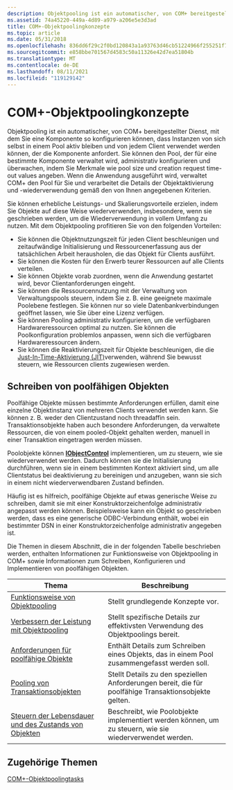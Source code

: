 ```yaml
---
description: Objektpooling ist ein automatischer, von COM+ bereitgestellter Dienst, mit dem Sie eine Komponente so konfigurieren können, dass Instanzen von sich selbst in einem Pool aktiv bleiben und von jedem Client verwendet werden können, der die Komponente anfordert.
ms.assetid: 74a45220-449a-4d89-a979-a206e5e3d3ad
title: COM+-Objektpoolingkonzepte
ms.topic: article
ms.date: 05/31/2018
ms.openlocfilehash: 836dd6f29c2f0bd120843a1a93763d46cb51224966f255251f7e3bfb4c7fa66a
ms.sourcegitcommit: e858bbe701567d4583c50a11326e42d7ea51804b
ms.translationtype: MT
ms.contentlocale: de-DE
ms.lasthandoff: 08/11/2021
ms.locfileid: "119129142"
---
```

# <a name="com-object-pooling-concepts"></a>COM+-Objektpoolingkonzepte

Objektpooling ist ein automatischer, von COM+ bereitgestellter Dienst, mit dem Sie eine Komponente so konfigurieren können, dass Instanzen von sich selbst in einem Pool aktiv bleiben und von jedem Client verwendet werden können, der die Komponente anfordert. Sie können den Pool, der für eine bestimmte Komponente verwaltet wird, administrativ konfigurieren und überwachen, indem Sie Merkmale wie pool size und creation request time-out values angeben. Wenn die Anwendung ausgeführt wird, verwaltet COM+ den Pool für Sie und verarbeitet die Details der Objektaktivierung und -wiederverwendung gemäß den von Ihnen angegebenen Kriterien.

Sie können erhebliche Leistungs- und Skalierungsvorteile erzielen, indem Sie Objekte auf diese Weise wiederverwenden, insbesondere, wenn sie geschrieben werden, um die Wiederverwendung in vollem Umfang zu nutzen. Mit dem Objektpooling profitieren Sie von den folgenden Vorteilen:

-   Sie können die Objektnutzungszeit für jeden Client beschleunigen und zeitaufwändige Initialisierung und Ressourcenerfassung aus der tatsächlichen Arbeit herausholen, die das Objekt für Clients ausführt.
-   Sie können die Kosten für den Erwerb teurer Ressourcen auf alle Clients verteilen.
-   Sie können Objekte vorab zuordnen, wenn die Anwendung gestartet wird, bevor Clientanforderungen eingeht.
-   Sie können die Ressourcennutzung mit der Verwaltung von Verwaltungspools steuern, indem Sie z. B. eine geeignete maximale Poolebene festlegen. Sie können nur so viele Datenbankverbindungen geöffnet lassen, wie Sie über eine Lizenz verfügen.
-   Sie können Pooling administrativ konfigurieren, um die verfügbaren Hardwareressourcen optimal zu nutzen. Sie können die Poolkonfiguration problemlos anpassen, wenn sich die verfügbaren Hardwareressourcen ändern.
-   Sie können die Reaktivierungszeit für Objekte beschleunigen, die die [Just-In-Time-Aktivierung (JIT)](com--just-in-time-activation.md)verwenden, während Sie bewusst steuern, wie Ressourcen clients zugewiesen werden.

## <a name="writing-poolable-objects"></a>Schreiben von poolfähigen Objekten

Poolfähige Objekte müssen bestimmte Anforderungen erfüllen, damit eine einzelne Objektinstanz von mehreren Clients verwendet werden kann. Sie können z. B. weder den Clientzustand noch threadaffin sein. Transaktionsobjekte haben auch besondere Anforderungen, da verwaltete Ressourcen, die von einem pooled-Objekt gehalten werden, manuell in einer Transaktion eingetragen werden müssen.

Poolobjekte können [**IObjectControl**](/windows/desktop/api/ComSvcs/nn-comsvcs-iobjectcontrol) implementieren, um zu steuern, wie sie wiederverwendet werden. Dadurch können sie die Initialisierung durchführen, wenn sie in einem bestimmten Kontext aktiviert sind, um alle Clientstatus bei deaktivierung zu bereinigen und anzugeben, wann sie sich in einem nicht wiederverwendbaren Zustand befinden.

Häufig ist es hilfreich, poolfähige Objekte auf etwas generische Weise zu schreiben, damit sie mit einer Konstruktorzeichenfolge administrativ angepasst werden können. Beispielsweise kann ein Objekt so geschrieben werden, dass es eine generische ODBC-Verbindung enthält, wobei ein bestimmter DSN in einer Konstruktorzeichenfolge administrativ angegeben ist.

Die Themen in diesem Abschnitt, die in der folgenden Tabelle beschrieben werden, enthalten Informationen zur Funktionsweise von Objektpooling in COM+ sowie Informationen zum Schreiben, Konfigurieren und Implementieren von poolfähigen Objekten.



| Thema                                                                                                 | Beschreibung                                                                                              |
|-------------------------------------------------------------------------------------------------------|----------------------------------------------------------------------------------------------------------|
| [Funktionsweise von Objektpooling](how-object-pooling-works.md)<br/>                                   | Stellt grundlegende Konzepte vor.<br/>                                                                      |
| [Verbessern der Leistung mit Objektpooling](improving-performance-with-object-pooling.md)<br/> | Stellt spezifische Details zur effektivsten Verwendung des Objektpoolings bereit.<br/>                 |
| [Anforderungen für poolfähige Objekte](requirements-for-poolable-objects.md)<br/>                 | Enthält Details zum Schreiben eines Objekts, das in einem Pool zusammengefasst werden soll.<br/>                              |
| [Pooling von Transaktionsobjekten](pooling-transactional-objects.md)<br/>                         | Stellt Details zu den speziellen Anforderungen bereit, die für poolfähige Transaktionsobjekte gelten.<br/> |
| [Steuern der Lebensdauer und des Zustands von Objekten](controlling-object-lifetime-and-state.md)<br/>         | Beschreibt, wie Poolobjekte implementiert werden können, um zu steuern, wie sie wiederverwendet werden.<br/>               |



 

## <a name="related-topics"></a>Zugehörige Themen

<dl> <dt>

[COM+-Objektpoolingtasks](com--object-pooling-tasks.md)
</dt> </dl>

 

 




